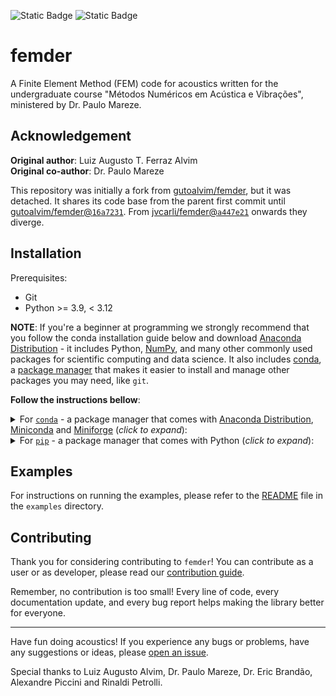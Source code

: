 ![Static Badge](https://img.shields.io/badge/python-3.9%20%7C%203.10%20%7C%203.11-blue)
![Static Badge](https://img.shields.io/badge/version-v0.1.0-orange?logo=github)

# femder

A Finite Element Method (FEM) code for acoustics written for the undergraduate course
"Métodos Numéricos em Acústica e Vibrações", ministered by Dr. Paulo Mareze.

## Acknowledgement

**Original author**: Luiz Augusto T. Ferraz Alvim <br/>
**Original co-author**: Dr. Paulo Mareze

This repository was initially a fork from
[gutoalvim/femder](https://github.com/gutoalvim/femder/), but it was detached.
It shares its code base from the parent first commit until
[gutoalvim/femder@`16a7231`](https://github.com/gutoalvim/femder/commit/16a7231).
From [jvcarli/femder@`a447e21`](https://github.com/jvcarli/femder/commit/a447e21)
onwards they diverge.

## Installation

Prerequisites:

- Git
- Python >= 3.9, < 3.12

**NOTE**: If you're a beginner at programming we strongly recommend that
you follow the conda installation guide below and download
[Anaconda Distribution](https://www.anaconda.com/download) - it includes
Python, [NumPy](https://github.com/numpy/numpy),
and many other commonly used packages for scientific computing and data science.
It also includes [conda](https://docs.conda.io/en/latest/),
a [package manager](https://en.wikipedia.org/wiki/Package_manager)
that makes it easier to install and manage other packages you may need, like `git`.

**Follow the instructions bellow**:

<details>

<summary>For <a href="https://docs.conda.io"><code>conda</code></a> - a package manager that comes with <a href="https://www.anaconda.com/download">Anaconda Distribution</a>, <a href="https://docs.anaconda.com/free/miniconda/">Miniconda</a> and <a href="https://github.com/conda-forge/miniforge">Miniforge</a> (<em>click to expand</em>):</summary>

- You'll need a [shell](https://en.wikipedia.org/wiki/Shell_(computing))
with `conda` in its [`PATH`](https://en.wikipedia.org/wiki/PATH_(variable)).

  If you're using Windows and have installed Anaconda Distribution, Miniconda, or Miniforge,
  you'll have access to the **`Anaconda Prompt`**,
  **`Anaconda Prompt (miniconda3)`**, or **`Miniforge Prompt`**, respectively.
  Search for them under Windows start menu.

- Create and activate your `conda` environment:

  You **MUST** use Python >= 3.9, < 3.12.

  ```
  conda create -n myenv python=3.9
  conda activate myenv
  ```

  **NOTE**: Creating a new `conda` environment for each project you work on
  is considered a best practice, ensuring better management of dependencies
  and promoting a cleaner development workflow.

- Optional step (only if you haven't `git` installed yet and want `conda` to manage it):

  ```
  conda install git
  ```

- Install `femder` using `pip`:

  ```
  pip install git+https://github.com/jvcarli/femder.git
  ```

</details>

<details>

<summary>For <a href="https://pip.pypa.io/en/stable/getting-started/"><code>pip</code></a> - a package manager that comes with Python (<em>click to expand</em>):</summary>

- Install `git` using your preferred way.

- Optional step (**recommended**) - consider using a [virtual environment](https://docs.python.org/3/library/venv.html):

  Utilizing a virtual environment with `pip` is recommended as it allows
  for the isolation of project dependencies, enhancing dependency management
  and facilitating working across diverse projects.

  - Create your virtual environment as usual:

    ```
    python -m venv venv
    ```

  - Activate the virtual environment:

    - If you use Windows:

      ```
      source venv\Scripts\activate
      ```

    - If you use macOS or a Linux distribution:

      ```
      source venv/bin/activate
      ```

- Install `femder` using `pip`:

  ```
  pip install git+https://github.com/jvcarli/femder.git
  ```

</details>

## Examples

For instructions on running the examples,
please refer to the [README](./examples)
file in the `examples` directory.

## Contributing

Thank you for considering contributing to `femder`!
You can contribute as a user or as developer,
please read our [contribution guide](./CONTRIBUTING.md).

Remember, no contribution is too small! Every line of code, every documentation update,
and every bug report helps making the library better for everyone.

---

Have fun doing acoustics! If you experience any bugs or problems, have any suggestions or ideas,
please [open an issue](https://github.com/jvcarli/femder/issues/new).

Special thanks to Luiz Augusto Alvim, Dr. Paulo Mareze, Dr. Eric Brandão, Alexandre Piccini and Rinaldi Petrolli.
